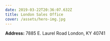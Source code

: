 ```yaml
---
date: 2019-03-22T20:36:07.632Z
title: London Sales Office
cover: /assets/hero-img.jpg
---
```

**Address:** 7885 E. Laurel Road London, KY 40741
